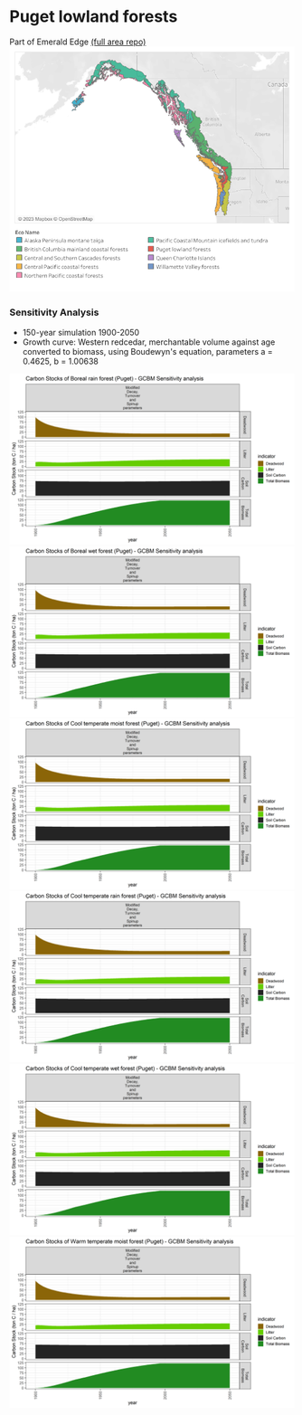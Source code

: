 # Puget lowland forests
Part of Emerald Edge [(full area repo)](https://github.com/mHienp/GCBM.EmeraldEdge.Data)
![alt text](https://github.com/mHienp/GCBM.EmeraldEdge.Data/blob/main/img/Eco%20Names.png)

### Sensitivity Analysis
* 150-year simulation 1900-2050
* Growth curve: Western redcedar, merchantable volume against age converted to biomass, using Boudewyn's equation, parameters a = 0.4625, b = 1.00638

![alt text](https://github.com/mHienp/GCBM.Puget/blob/main/Postprocessing/Figures/Puget_Sensitivity_BorealRainForest.png)
![alt text](https://github.com/mHienp/GCBM.Puget/blob/main/Postprocessing/Figures/Puget_Sensitivity_BorealWetForest.png)
![alt text](https://github.com/mHienp/GCBM.Puget/blob/main/Postprocessing/Figures/Puget_Sensitivity_CoolTemperateMoistForest.png)
![alt text](https://github.com/mHienp/GCBM.Puget/blob/main/Postprocessing/Figures/Puget_Sensitivity_CoolTemperateRainForest.png)
![alt text](https://github.com/mHienp/GCBM.Puget/blob/main/Postprocessing/Figures/Puget_Sensitivity_CoolTemperateWetForest.png)
![alt text](https://github.com/mHienp/GCBM.Puget/blob/main/Postprocessing/Figures/Puget_Sensitivity_WarmTemperateMoistForest.png)
